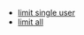  - [limit single user](https://github.com/tj/node-ratelimiter)
 - [limit all](https://github.com/jhurliman/node-rate-limiter)